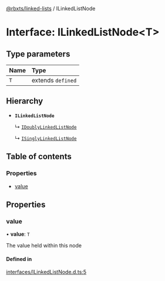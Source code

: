 [@rbxts/linked-lists](../README.md) / ILinkedListNode

# Interface: ILinkedListNode<T\>

## Type parameters

| Name | Type |
| :------ | :------ |
| `T` | extends `defined` |

## Hierarchy

- **`ILinkedListNode`**

  ↳ [`IDoublyLinkedListNode`](IDoublyLinkedListNode.md)

  ↳ [`ISinglyLinkedListNode`](ISinglyLinkedListNode.md)

## Table of contents

### Properties

- [value](ILinkedListNode.md#value)

## Properties

### value

• **value**: `T`

The value held within this node

#### Defined in

[interfaces/ILinkedListNode.d.ts:5](https://github.com/daymxn/roblox-LinkedLists/blob/8baa320/src/interfaces/ILinkedListNode.d.ts#L5)

